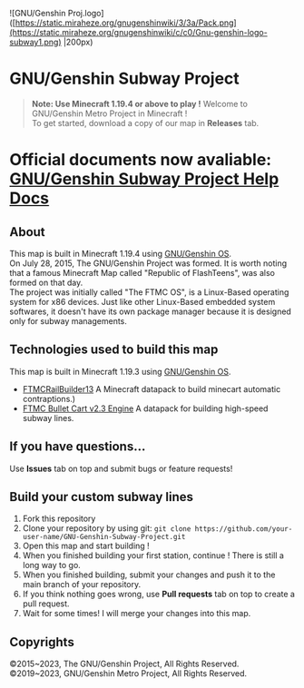![GNU/Genshin Proj.logo]([https://static.miraheze.org/gnugenshinwiki/3/3a/Pack.png](https://static.miraheze.org/gnugenshinwiki/c/c0/Gnu-genshin-logo-subway1.png) |200px)
# GNU/Genshin Subway Project
> **Note: Use Minecraft 1.19.4 or above to play !**
Welcome to GNU/Genshin Metro Project in Minecraft !<br>
To get started, download a copy of our map in **Releases** tab.
# Official documents now avaliable: [GNU/Genshin Subway Project Help Docs](https://the-gnu-genshin-project.gitbook.io/gnu-genshin-subway-project/)
## About
This map is built in Minecraft 1.19.4 using [GNU/Genshin OS](https://gnugenshin.miraheze.org/wiki/GNU/Genshin/en).<br>
On July 28, 2015, The GNU/Genshin Project was formed. It is worth noting that a famous Minecraft Map called "Republic of FlashTeens", was also formed on that day.<br>
The project was initially called "The FTMC OS", is a Linux-Based operating system for x86 devices. Just like other Linux-Based embedded system softwares, it doesn't have its own package manager because it is designed only for subway managements. <br>
## Technologies used to build this map
  This map is built in Minecraft 1.19.3 using [GNU/Genshin OS](https://gnugenshin.miraheze.org/wiki/GNU/Genshin/en).<br>
* [FTMCRailBuilder13](https://github.com/Android-Piepaint/FTMCRailBuilder13)  A Minecraft datapack to build minecart automatic contraptions.)<br>
* [FTMC Bullet Cart v2.3 Engine](https://github.com/Android-Piepaint/FTMCRailBuilder13) A datapack for building high-speed subway lines.
## If you have questions...
Use **Issues** tab on top and submit bugs or feature requests!
## Build your custom subway lines
1. Fork this repository
2. Clone your repository by using git: `git clone https://github.com/your-user-name/GNU-Genshin-Subway-Project.git `
3. Open this map and start building !
4. When you finished building your first station, continue ! There is still a long way to go.
5. When you finished building, submit your changes and push it to the main branch of your repository.
6. If you think nothing goes wrong, use **Pull requests** tab on top to create a pull request.
7. Wait for some times! I will merge your changes into this map.
## Copyrights
©2015\~2023, The GNU/Genshin Project, All Rights Reserved.<br>
©2019\~2023, GNU/Genshin Metro Project, All Rights Reserved.

